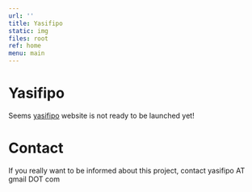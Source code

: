 ```yaml
---
url: ''
title: Yasifipo
static: img
files: root
ref: home
menu: main
---
```


# Yasifipo

Seems [yasifipo][1] website is not ready to be launched yet!

# Contact

If you really want to be informed about this project, contact yasifipo AT gmail DOT com

[1]: http://yasifipo.net
